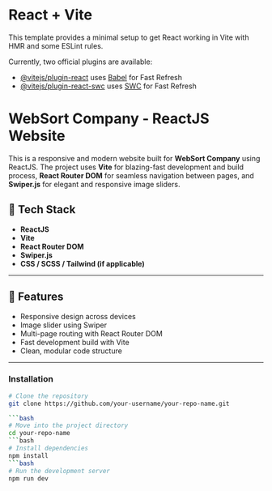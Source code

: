 # React + Vite

This template provides a minimal setup to get React working in Vite with HMR and some ESLint rules.

Currently, two official plugins are available:

- [@vitejs/plugin-react](https://github.com/vitejs/vite-plugin-react/blob/main/packages/plugin-react) uses [Babel](https://babeljs.io/) for Fast Refresh
- [@vitejs/plugin-react-swc](https://github.com/vitejs/vite-plugin-react/blob/main/packages/plugin-react-swc) uses [SWC](https://swc.rs/) for Fast Refresh


# WebSort Company - ReactJS Website

This is a responsive and modern website built for **WebSort Company** using ReactJS. The project uses **Vite** for blazing-fast development and build process, **React Router DOM** for seamless navigation between pages, and **Swiper.js** for elegant and responsive image sliders.

## 🚀 Tech Stack

- **ReactJS**
- **Vite**
- **React Router DOM**
- **Swiper.js**
- **CSS / SCSS / Tailwind (if applicable)**

---

## 📸 Features

- Responsive design across devices
- Image slider using Swiper
- Multi-page routing with React Router DOM
- Fast development build with Vite
- Clean, modular code structure

---

### Installation

```bash
# Clone the repository
git clone https://github.com/your-username/your-repo-name.git

```bash
# Move into the project directory
cd your-repo-name
```bash
# Install dependencies
npm install
```bash
# Run the development server
npm run dev



